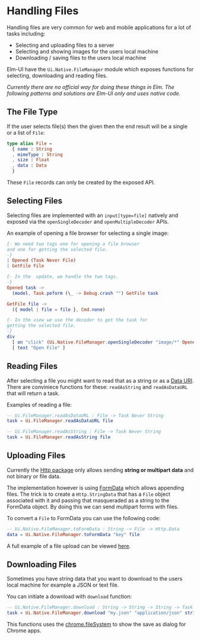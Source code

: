 # Handling Files
Handling files are very common for web and mobile applications for a lot of
tasks including:
- Selecting and uploading files to a server
- Selecting and showing images for the users local machine
- Downloading / saving files to the users local machine

Elm-UI have the `Ui.Native.FileManager` module which exposes functions for
selecting, downloading and reading files.

_Currently there are no official way for doing these things in Elm. The
following patterns and solutions are Elm-UI only and uses native code._

## The File Type
If the user selects file(s) then the given then the end result will be
a single or a list of `File`:

```elm
type alias File =
  { name : String
  , mimeType : String
  , size : Float
  , data : Data
  }
```

These `File` records can only be created by the exposed API.

## Selecting Files
Selecting files are implemented with an `input[type=file]` natively and exposed
via the `openSingleDecoder` and `openMultipleDecoder` APIs.

An example of opening a file browser for selecting a single image:
```elm
{- We need two tags one for opening a file browser
and one for getting the selected file.
-}
| Opened (Task Never File)
| GetFile File

{- In the  update, we handle the two tags.
-}
Opened task ->
  (model, Task.peform (\_ -> Debug.crash "") GetFile task

GetFile file ->
  ({ model | file = file }, Cmd.none)

{- In the view we use the decoder to get the task for
getting the selected file.
-}
div
  [ on "click" (Ui.Native.FileManager.openSingleDecoder "image/*" Opened) ]
  [ text "Open File" ]
```

## Reading Files
After selecting a file you might want to read that as a string or as a
[Data URI](https://en.wikipedia.org/wiki/Data_URI_scheme). There are conviniece
functions for these: `readAsString` and `readAsDataURL` that will return a task.

Examples of reading a file:
```elm
-- Ui.FileManager.readAsDataURL : File -> Task Never String
task = Ui.FileManager.readAsDataURL file

-- Ui.FileManager.readAsString : File -> Task Never String
task = Ui.FileManager.readAsString file
```

## Uploading Files
Currently the [Http package](http://package.elm-lang.org/packages/evancz/elm-http/3.0.1)
only allows sending **string or multipart data** and not binary or file data.

The implementation however is using [FormData](https://developer.mozilla.org/en/docs/Web/API/FormData)
which allows appending files. The trick is to create a `Http.StringData` that
has a `File` object associated with it and passing that masqueraded as a string
to the FormData object. By doing this we can send multipart forms with files.

To convert a `File` to FormData you can use the following code:
```elm
-- Ui.Native.FileManager.toFormData : String -> File -> Http.Data
data = Ui.Native.FileManager.toFormData "key" file
```

A full example of a file upload can be viewed [here](https://github.com/gdotdesign/elm-ui-guide/blob/master/examples/file-upload.elm).

## Downloading Files
Sometimes you have string data that you want to download to the users local
machine for example a JSON or text file.

You can initiate a download with `download` function:
```elm
-- Ui.Native.FileManager.download : String -> String -> String -> Task Never String
task = Ui.Native.FileManager.download "my.json" "application/json" stringData
```
This functions uses the [chrome.fileSystem](https://developer.chrome.com/apps/fileSystem)
to show the save as dialog for Chrome apps.

